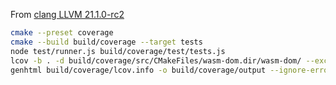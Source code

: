 From [clang LLVM 21.1.0-rc2](https://github.com/llvm/llvm-project/blob/c696ecddeea74fd3289234ea7b82083ef90c7189/compiler-rt/lib/profile/GCDAProfiling.c)

```sh
cmake --preset coverage
cmake --build build/coverage --target tests
node test/runner.js build/coverage/test/tests.js
lcov -b . -d build/coverage/src/CMakeFiles/wasm-dom.dir/wasm-dom/ --exclude erased -c -o build/coverage/lcov.info --gcov-tool coverage/llvm-gcov --no-external --ignore-errors format
genhtml build/coverage/lcov.info -o build/coverage/output --ignore-errors category
```
